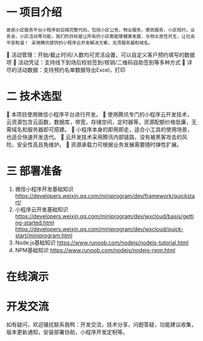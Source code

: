 # 一 项目介绍
 	居民小区服务平台小程序前后端完整代码，包括小区公告，物业服务，便民服务，小区规约，业务会，小区活动等功能，我们的目标是让所有的小区都能够健康发展，与物业良性共生，让社会平安和谐！ 采用腾讯提供的小程序云开发解决方案，无须服务器和域名。

	活动管理：开始/截止时间/人数均可灵活设置，可以自定义客户预约填写的数据项
	活动凭证：支持线下到场后校验签到/核销/二维码自助签到等多种方式
	详尽的活动数据：支持预约名单数据导出Excel，打印


# 二 技术选型
	本项目使用微信小程序平台进行开发。
	使用腾讯专门的小程序云开发技术，云资源包含云函数，数据库，带宽，存储空间，定时器等，资源配额价格低廉，无需域名和服务器即可搭建。
	小程序本身的即用即走，适合小工具的使用场景，也适合快速开发迭代。
	云开发技术采用腾讯内部链路，没有被黑客攻击的风险，安全性高且免维护。
	资源承载力可根据业务发展需要随时弹性扩展。

# 三 部署准备
1.	微信小程序开发基础知识
https://developers.weixin.qq.com/miniprogram/dev/framework/quickstart/ 
2.	小程序云开发基础知识
https://developers.weixin.qq.com/miniprogram/dev/wxcloud/basis/getting-started.html
https://developers.weixin.qq.com/miniprogram/dev/wxcloud/quick-start/miniprogram.html
3.	Node.js基础知识
https://www.runoob.com/nodejs/nodejs-tutorial.html
4.	NPM基础知识
https://www.runoob.com/nodejs/nodejs-npm.html
 

# 在线演示
 
 
#  开发交流

如有疑问，欢迎骚扰联系我鸭：开发交流，技术分享，问题答疑，功能建议收集，版本更新通知，安装部署协助，小程序开发定制等。
 
 
